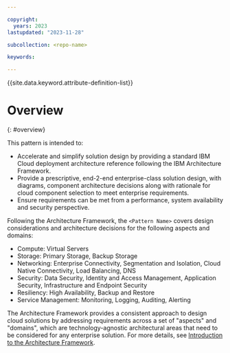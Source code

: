 ```yaml
---

copyright:
  years: 2023
lastupdated: "2023-11-28"

subcollection: <repo-name>

keywords:

---
```


{{site.data.keyword.attribute-definition-list}}

# Overview
{: #overview}

<!-- Note to author>    THIS SHOULD BE ABOUT 10 – 15 LINES AND FOLLOW….
The objective of this pattern is to provide a solution design for……. -->

This pattern is intended to:
* Accelerate and simplify solution design by providing a standard IBM Cloud deployment architecture reference following the IBM Architecture Framework.
* Provide a prescriptive, end-2-end enterprise-class solution design, with diagrams, component architecture decisions along with rationale for cloud component selection to meet enterprise requirements.
* Ensure requirements can be met from a performance, system availability and security perspective.

<!-- Add any clarifications of what is in scope/out of scope, make sure you address these points in the doc) -->

<!-- Note to author> THIS SHOULD IDEALLY TAKE UP THE REST OF THE PAGE AND FOLLOW
 ABC pattern allows customers to……(what is the compelling reason to use this pattern?)
The IBM …….consists of …(compelling reason to use IBM Cloud, i.e. specific IBM cloud offering)
Use the following text for reference to Architecture Framework aspects and domains. -->

Following the Architecture Framework, the `<Pattern Name>` covers design considerations and architecture decisions for the following aspects and domains:
<!-- Note to author> <List the aspects and domains covered in this pattern; Here is an example:-->
- Compute: Virtual Servers
- Storage: Primary Storage, Backup Storage
- Networking: Enterprise Connectivity, Segmentation and Isolation, Cloud Native Connectivity, Load Balancing, DNS
- Security: Data Security, Identity and Access Management, Application Security, Infrastructure and Endpoint Security
- Resiliency: High Availability, Backup and Restore
- Service Management: Monitoring, Logging, Auditing, Alerting

The Architecture Framework provides a consistent approach to design cloud solutions by addressing requirements across a set of "aspects" and "domains", which are technology-agnostic architectural areas that need to be considered for any enterprise solution. For more details, see [Introduction to the Architecture Framework](/docs/architecture-framework).
